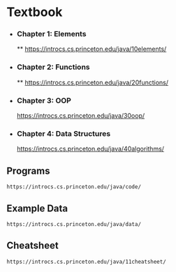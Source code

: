 # Textbook

  * ### Chapter 1: Elements
      ** https://introcs.cs.princeton.edu/java/10elements/
  * ### Chapter 2: Functions
      ** https://introcs.cs.princeton.edu/java/20functions/
  * ### Chapter 3: OOP
      https://introcs.cs.princeton.edu/java/30oop/
  * ### Chapter 4: Data Structures
      https://introcs.cs.princeton.edu/java/40algorithms/

  ## Programs
    https://introcs.cs.princeton.edu/java/code/

  ## Example Data
    https://introcs.cs.princeton.edu/java/data/

  ## Cheatsheet
    https://introcs.cs.princeton.edu/java/11cheatsheet/
